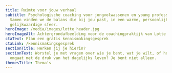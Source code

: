 ```yaml
---
title: Ruimte voor jouw verhaal
subtitle: Psychologische coaching voor jongvolwassenen en young professionals.
  Samen vinden we de balans die bij jou past, in een warme, persoonlijke en
  gelijkwaardige sfeer.
heroImage: /media/images/lotte_header.jpg
heroImageAlt: Achtergrondafbeelding voor de coachingpraktijk van Lotte Gasenbeek
ctaText: Plan een gratis kennismakingsgesprek
ctaLink: /kennismakingsgesprek
sectionTitle: Herken jij je hierin?
sectionText: Worstel je met vragen over wie je bent, wat je wilt, of hoe je
  omgaat met de druk van het dagelijks leven? Je bent niet alleen.
themesTitle: Thema's
---
```

